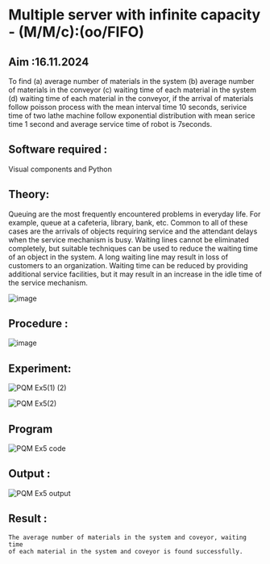 # Multiple server with infinite capacity - (M/M/c):(oo/FIFO)
## Aim :16.11.2024
To find (a) average number of materials in the system (b) average number of materials in the conveyor (c) waiting time of each material in the system (d) waiting time of each material in the conveyor, if the arrival  of materials follow poisson process with the mean interval time 10 seconds, serivice time of two lathe machine follow exponential distribution with mean serice time 1 second and average service time of robot is 7seconds.

## Software required :
Visual components and Python

## Theory:
Queuing are the most frequently encountered problems in everyday life. For example, queue at a cafeteria, library, bank, etc. Common to all of these cases are the arrivals of objects requiring service and the attendant delays when the service mechanism is busy. Waiting lines cannot be eliminated completely, but suitable techniques can be used to reduce the waiting time of an object in the system. A long waiting line may result in loss of customers to an organization. Waiting time can be reduced by providing additional service facilities, but it may result in an increase in the idle time of the service mechanism.

![image](https://user-images.githubusercontent.com/103921593/203238035-1c8109bc-cbf2-4c77-baea-c5b682a752ef.png)

## Procedure :

![image](https://user-images.githubusercontent.com/103921593/203238265-176740b0-eae2-4772-90be-5449869ac9b0.png)




## Experiment:

![PQM Ex5(1) (2)](https://github.com/user-attachments/assets/9db88a27-4b3a-4055-a513-72c40d65c0e3)


![PQM Ex5(2)](https://github.com/user-attachments/assets/52ef3901-2e1f-4b07-8474-2cc9fdaca517)



## Program

![PQM Ex5 code](https://github.com/user-attachments/assets/2e9f6772-bf0c-4ba9-8619-b5ac4b22060d)



## Output :

![PQM Ex5 output](https://github.com/user-attachments/assets/4182bc62-5e87-414c-afce-363ce3232540)


## Result : 
```
The average number of materials in the system and coveyor, waiting time
of each material in the system and coveyor is found successfully.
```


